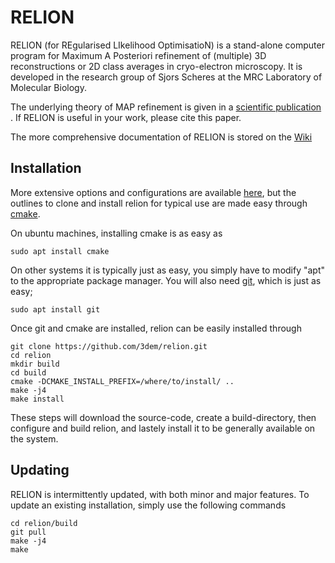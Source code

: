 RELION
======


RELION (for REgularised LIkelihood OptimisatioN) is a stand-alone computer 
program for Maximum A Posteriori refinement of (multiple) 3D reconstructions 
or 2D class averages in cryo-electron microscopy. It is developed in the 
research group of Sjors Scheres at the MRC Laboratory of Molecular Biology. 

The underlying theory of MAP refinement is given in a [scientific publication](https://www.ncbi.nlm.nih.gov/pubmed/22100448)
. If RELION is useful in your work, please cite this paper. 


The more comprehensive documentation of RELION is stored on the [Wiki](http://www2.mrc-lmb.cam.ac.uk/relion)

## Installation


More extensive options and configurations are available 
[here](http://www2.mrc-lmb.cam.ac.uk/relion/index.php/Download_%26_install),
but the outlines to clone and install relion for typical use are made easy 
through [cmake](https://en.wikipedia.org/wiki/CMake).

On ubuntu machines, installing cmake is as easy as 

```
sudo apt install cmake
```

On other systems it is typically just as easy, you simply have to modify "apt" to
the appropriate package manager. You will also need [git](https://en.wikipedia.org/wiki/Git), which is just as easy;

```
sudo apt install git
```


Once git and cmake are installed, relion can be easily installed through
```
git clone https://github.com/3dem/relion.git
cd relion
mkdir build
cd build
cmake -DCMAKE_INSTALL_PREFIX=/where/to/install/ ..
make -j4
make install
```

These steps will download the source-code, create a build-directory, 
then configure and build relion, and lastely install it to be generally
available on the system.


## Updating 


RELION is intermittently updated, with both minor and major features.
To update an existing installation, simply use the following commands

```
cd relion/build
git pull
make -j4
make

```
